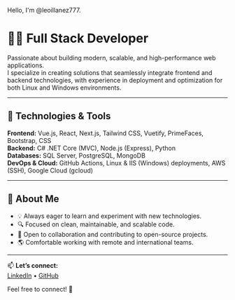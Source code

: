 Hello, I'm @leoillanez777.

# 👨‍💻 Full Stack Developer

Passionate about building modern, scalable, and high-performance web applications.  
I specialize in creating solutions that seamlessly integrate frontend and backend technologies, with experience in deployment and optimization for both Linux and Windows environments.

---

## 🚀 Technologies & Tools

**Frontend:** Vue.js, React, Next.js, Tailwind CSS, Vuetify, PrimeFaces, Bootstrap, CSS  
**Backend:** C# .NET Core (MVC), Node.js (Express), Python  
**Databases:** SQL Server, PostgreSQL, MongoDB  
**DevOps & Cloud:** GitHub Actions, Linux & IIS (Windows) deployments, AWS (SSH), Google Cloud (gcloud)

---

## 📌 About Me

- 💡 Always eager to learn and experiment with new technologies.  
- 🔍 Focused on clean, maintainable, and scalable code.  
- 🤝 Open to collaboration and contributing to open-source projects.  
- 🌎 Comfortable working with remote and international teams.

---

📫 **Let’s connect:**  
[LinkedIn]([https://www.linkedin.com/in/leonardoillanez]) • [GitHub](https://github.com/leoillane777)


Feel free to connect! 🚀
<!---
leoillanez777/leoillanez777 is a ✨ special ✨ repository because its `README.md` (this file) appears on your GitHub profile.
You can click the Preview link to take a look at your changes.
--->
